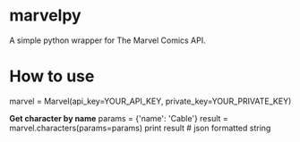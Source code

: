# marvelpy

A simple python wrapper for The Marvel Comics API.

# How to use

marvel = Marvel(api_key=YOUR_API_KEY, private_key=YOUR_PRIVATE_KEY)

**Get character by name**
params = {'name': 'Cable'}
result = marvel.characters(params=params)
print result # json formatted string